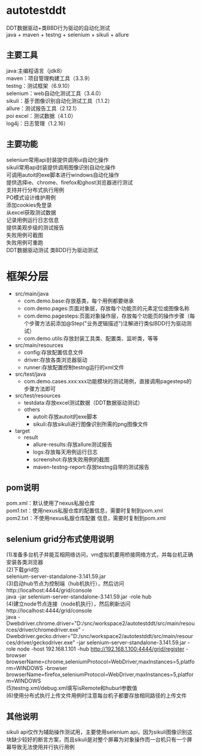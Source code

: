 # autotestddt
DDT数据驱动+类BBD行为驱动的自动化测试  
java + maven + testng + selenium + sikuli + allure  

## 主要工具
java:主编程语言（jdk8）  
maven：项目管理构建工具（3.3.9）  
testng：测试框架（6.9.10）  
selenium：web自动化测试工具（3.4.0）  
sikuli：基于图像识别自动化测试工具（1.1.2）  
allure：测试报告工具（2.12.1）  
poi excel：测试数据（4.1.0）  
log4j：日志管理（1.2.16）  

## 主要功能
selenium常用api封装提供调用ui自动化操作  
sikuli常用api封装提供调用图像识别自动化操作  
可调用autoit的exe脚本进行windows自动化操作  
提供选择ie、chrome、firefox和ghost浏览器进行测试  
支持并行分布式执行用例  
PO模式设计维护用例  
添加cookies免登录  
从excel获取测试数据  
记录用例运行日志信息  
提供美观步级的测试报告  
失败用例可截图  
失败用例可重跑  
DDT数据驱动测试
类BDD行为驱动测试  

# 框架分层
* src/main/java  
  * com.demo.base:存放基类，每个用例都要继承  
  * com.demo.pages:页面对象层，存放每个功能页的元素定位或图像名称  
  * com.demo.pagesteps:页面对象操作层，存放每个功能页的操作步骤（每个步骤方法前添加@Step("业务逻辑描述")注解进行类似BDD行为驱动测试）  
  * com.demo.utils:存放封装工具类、配置类、监听类，等等
* src/main/resources  
  * config:存放配置信息文件  
  * driver:存放各类浏览器驱动  
  * runner:存放配置控制testng运行的xml文件  
* src/test/java  
  * com.demo.cases.xxx:xxx功能模块的测试用例，直接调用pagesteps的步骤方法即可  
* src/test/resources  
  * testdata:存放excel测试数据（DDT数据驱动测试）  
  * others  
    * autoit:存放autoit的exe脚本  
    * sikuli:存放sikuli进行图像识别所需的png图像文件  
* target  
  * result  
    * allure-results:存放allure测试报告  
    * logs:存放每天用例运行日志  
    * screenshot:存放失败用例的截图  
    * maven-testng-report:存放testng自带的测试报告  

## pom说明
pom.xml：默认使用了nexus私服仓库  
pom1.txt：使用nexus私服仓库的配置信息，需要时复制到pom.xml  
pom2.txt：不使用nexus私服仓库配置 信息，需要时复制到pom.xml  

## selenium grid分布式使用说明
(1)准备多台机子并能互相网络访问，vm虚拟机要用桥接网络方式，并每台机正确安装各类浏览器  
(2)下载grid包  
selenium-server-standalone-3.141.59.jar  
(3)启动hub节点为控制端（hub机执行），然后访问http://localhost:4444/grid/console  
java -jar selenium-server-standalone-3.141.59.jar -role hub  
(4)建立node节点连接（node机执行），然后刷新访问http://localhost:4444/grid/console  
java -Dwebdriver.chrome.driver="D:/snc/workspace2/autotestddt/src/main/resources/driver/chromedriver.exe" -Dwebdriver.gecko.driver="D:/snc/workspace2/autotestddt/src/main/resources/driver/geckodriver.exe" -jar selenium-server-standalone-3.141.59.jar -role node -host 192.168.1.101 -hub http://192.168.1.100:4444/grid/register -browser browserName=chrome,seleniumProtocol=WebDriver,maxInstances=5,platform=WINDOWS -browser browserName=firefox,seleniumProtocol=WebDriver,maxInstances=5,platform=WINDOWS  
(5)testng.xml/debug.xml填写isRemote和huburl参数值  
(6)使用分布式执行上传文件用例时注意每台机子都要存放相同路径的上传文件

## 其他说明
sikuli api仅作为辅助操作测试用，主要使用selenium api，因为sikuli图像识别这块缺少较好的断言方案，而且sikuli是对整个屏幕为对象操作而一台机只有一个屏幕导致无法使用并行执行用例
